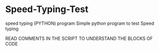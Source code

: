 # Speed-Typing-Test
speed typing (PYTHON) program
Simple python program to test Speed typing


READ COMMENTS IN THE SCRIPT TO UNDERSTAND THE BLOCKS OF CODE
